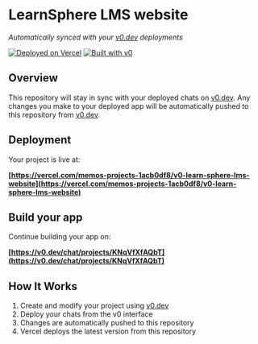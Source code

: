# LearnSphere LMS website

*Automatically synced with your [v0.dev](https://v0.dev) deployments*

[![Deployed on Vercel](https://img.shields.io/badge/Deployed%20on-Vercel-black?style=for-the-badge&logo=vercel)](https://vercel.com/memos-projects-1acb0df8/v0-learn-sphere-lms-website)
[![Built with v0](https://img.shields.io/badge/Built%20with-v0.dev-black?style=for-the-badge)](https://v0.dev/chat/projects/KNqVfXfAQbT)

## Overview

This repository will stay in sync with your deployed chats on [v0.dev](https://v0.dev).
Any changes you make to your deployed app will be automatically pushed to this repository from [v0.dev](https://v0.dev).

## Deployment

Your project is live at:

**[https://vercel.com/memos-projects-1acb0df8/v0-learn-sphere-lms-website](https://vercel.com/memos-projects-1acb0df8/v0-learn-sphere-lms-website)**

## Build your app

Continue building your app on:

**[https://v0.dev/chat/projects/KNqVfXfAQbT](https://v0.dev/chat/projects/KNqVfXfAQbT)**

## How It Works

1. Create and modify your project using [v0.dev](https://v0.dev)
2. Deploy your chats from the v0 interface
3. Changes are automatically pushed to this repository
4. Vercel deploys the latest version from this repository